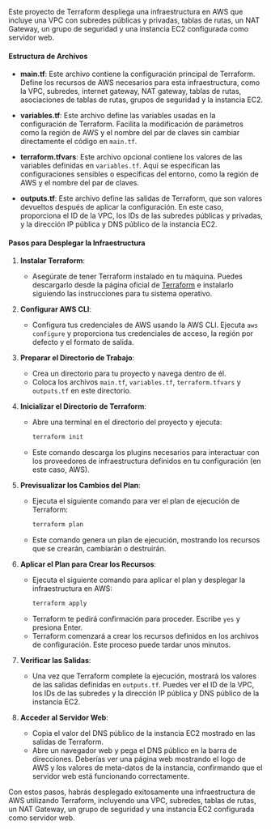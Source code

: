 
Este proyecto de Terraform despliega una infraestructura en AWS que incluye una VPC con subredes públicas y privadas, tablas de rutas, un NAT Gateway, un grupo de seguridad y una instancia EC2 configurada como servidor web.

#### Estructura de Archivos

- **main.tf**: Este archivo contiene la configuración principal de Terraform. Define los recursos de AWS necesarios para esta infraestructura, como la VPC, subredes, internet gateway, NAT gateway, tablas de rutas, asociaciones de tablas de rutas, grupos de seguridad y la instancia EC2.

- **variables.tf**: Este archivo define las variables usadas en la configuración de Terraform. Facilita la modificación de parámetros como la región de AWS y el nombre del par de claves sin cambiar directamente el código en `main.tf`.

- **terraform.tfvars**: Este archivo opcional contiene los valores de las variables definidas en `variables.tf`. Aquí se especifican las configuraciones sensibles o específicas del entorno, como la región de AWS y el nombre del par de claves.

- **outputs.tf**: Este archivo define las salidas de Terraform, que son valores devueltos después de aplicar la configuración. En este caso, proporciona el ID de la VPC, los IDs de las subredes públicas y privadas, y la dirección IP pública y DNS público de la instancia EC2.

#### Pasos para Desplegar la Infraestructura

1. **Instalar Terraform**:
   - Asegúrate de tener Terraform instalado en tu máquina. Puedes descargarlo desde la página oficial de [Terraform](https://www.terraform.io/downloads.html) e instalarlo siguiendo las instrucciones para tu sistema operativo.

2. **Configurar AWS CLI**:
   - Configura tus credenciales de AWS usando la AWS CLI. Ejecuta `aws configure` y proporciona tus credenciales de acceso, la región por defecto y el formato de salida.

3. **Preparar el Directorio de Trabajo**:
   - Crea un directorio para tu proyecto y navega dentro de él.
   - Coloca los archivos `main.tf`, `variables.tf`, `terraform.tfvars` y `outputs.tf` en este directorio.

4. **Inicializar el Directorio de Terraform**:
   - Abre una terminal en el directorio del proyecto y ejecuta:
     ```sh
     terraform init
     ```
   - Este comando descarga los plugins necesarios para interactuar con los proveedores de infraestructura definidos en tu configuración (en este caso, AWS).

5. **Previsualizar los Cambios del Plan**:
   - Ejecuta el siguiente comando para ver el plan de ejecución de Terraform:
     ```sh
     terraform plan
     ```
   - Este comando genera un plan de ejecución, mostrando los recursos que se crearán, cambiarán o destruirán.

6. **Aplicar el Plan para Crear los Recursos**:
   - Ejecuta el siguiente comando para aplicar el plan y desplegar la infraestructura en AWS:
     ```sh
     terraform apply
     ```
   - Terraform te pedirá confirmación para proceder. Escribe `yes` y presiona Enter.
   - Terraform comenzará a crear los recursos definidos en los archivos de configuración. Este proceso puede tardar unos minutos.

7. **Verificar las Salidas**:
   - Una vez que Terraform complete la ejecución, mostrará los valores de las salidas definidas en `outputs.tf`. Puedes ver el ID de la VPC, los IDs de las subredes y la dirección IP pública y DNS público de la instancia EC2.

8. **Acceder al Servidor Web**:
   - Copia el valor del DNS público de la instancia EC2 mostrado en las salidas de Terraform.
   - Abre un navegador web y pega el DNS público en la barra de direcciones. Deberías ver una página web mostrando el logo de AWS y los valores de meta-datos de la instancia, confirmando que el servidor web está funcionando correctamente.

Con estos pasos, habrás desplegado exitosamente una infraestructura de AWS utilizando Terraform, incluyendo una VPC, subredes, tablas de rutas, un NAT Gateway, un grupo de seguridad y una instancia EC2 configurada como servidor web.
